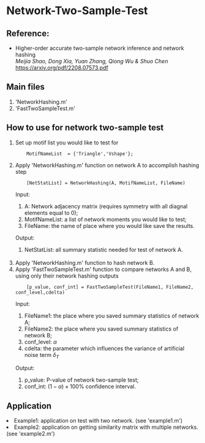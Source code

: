 # Network-Two-Sample-Test

<h2>Reference:</h2>

* Higher-order accurate two-sample network inference and network hashing<br />
<i>Meijia Shao, Dong Xia, Yuan Zhang, Qiong Wu & Shuo Chen</i><br>
https://arxiv.org/pdf/2208.07573.pdf



<h2>Main files</h2>

1. 'NetworkHashing.m'
2. 'FastTwoSampleTest.m'


<h2>How to use for network two-sample test </h2>

<ol>
<li>  Set up motif list you would like to test for <br />
  
        MotifNameList  = {'Triangle','Vshape'};
 
<li>  Apply 'NetworkHashing.m' function on network A to accomplish hashing step <br />

        [NetStatList] = NetworkHashing(A, MotifNameList, FileName)
  Input:
  1. A: Network adjacency matrix (requires symmetry with all diagnal elements equal to 0);
  2. MotifNameList: a list of network moments you would like to test;
  3. FileName: the name of place where you would like save the results.
  
  Output: 
  1. NetStatList: all summary statistic needed for test of network A. <br />
  
  <br>
  
<li> Apply 'NetworkHashing.m' function to hash network B. <br >
  
<li> Apply 'FastTwoSampleTest.m' function to compare networks A and B, using only their network hashing outputs <br />

        [p_value, conf_int] = FastTwoSampleTest(FileName1, FileName2, conf_level,cdelta)
    
  Input:
  1. FileName1: the place where you saved summary statistics of network A;
  2. FileName2: the place where you saved summary statistics of network B;
  3. conf_level: $\alpha$
  4. cdelta: the parameter which influences the variance of artificial noise term $\delta_T$

  Output:
  1. p_value: P-value of network two-sample test;
  2. conf_int: $(1-\alpha)\times100$\% confidence interval.
    
</ol>




<h2> Application </h2>
   <li>  Example1: application on test with two network. (see 'example1.m')
   <li>  Example2: application on getting similarity matrix with multiple networks. (see 'example2.m')




